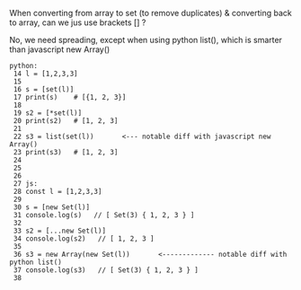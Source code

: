 
When converting from array to set (to remove duplicates) & converting back to array, can we jus use brackets [] ?

No, we need spreading, except when using python list(), which is smarter than javascript new Array()



```   
python:
 14 l = [1,2,3,3]
 15 
 16 s = [set(l)]
 17 print(s)    # [{1, 2, 3}]
 18 
 19 s2 = [*set(l)]
 20 print(s2)   # [1, 2, 3]
 21 
 22 s3 = list(set(l))       <--- notable diff with javascript new Array()
 23 print(s3)   # [1, 2, 3]
 24 
 25 
 26 
 27 js:
 28 const l = [1,2,3,3]
 29 
 30 s = [new Set(l)]
 31 console.log(s)   // [ Set(3) { 1, 2, 3 } ]
 32 
 33 s2 = [...new Set(l)]
 34 console.log(s2)   // [ 1, 2, 3 ]
 35 
 36 s3 = new Array(new Set(l))       <------------- notable diff with python list()
 37 console.log(s3)   // [ Set(3) { 1, 2, 3 } ]
 38 
```
